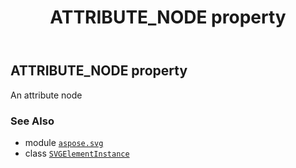 ﻿---
title: ATTRIBUTE_NODE property
second_title: Aspose.SVG for Python via .NET API References
description: 
type: docs
weight: 210
url: /python-net/aspose.svg/svgelementinstance/attribute_node/
is_root: false
---

## ATTRIBUTE_NODE property


An attribute node

### See Also
* module [`aspose.svg`](../../)
* class [`SVGElementInstance`](/svg/python-net/aspose.svg/svgelementinstance)
